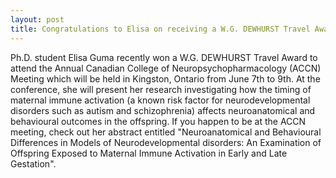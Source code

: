 ```yaml
---
layout: post
title: Congratulations to Elisa on receiving a W.G. DEWHURST Travel Award!
---
```


Ph.D. student Elisa Guma recently won a W.G. DEWHURST Travel Award to attend the Annual Canadian College of Neuropsychopharmacology (ACCN) Meeting which will be held in Kingston, Ontario from June 7th to 9th. At the conference, she will present her research investigating how the timing of maternal immune activation (a known risk factor for neurodevelopmental disorders such as autism and schizophrenia) affects neuroanatomical and behavioural outcomes in the offspring. If you happen to be at the ACCN meeting, check out her abstract entitled "Neuroanatomical and Behavioural Differences in Models of Neurodevelopmental disorders: An Examination of Offspring Exposed to Maternal Immune Activation in Early and Late Gestation".
